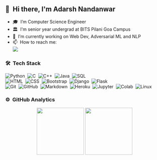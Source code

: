 ## 👋 &nbsp;Hi there, I'm Adarsh Nandanwar
- 🎓 &nbsp;I’m Computer Science Engineer
- 🏛️ &nbsp;I'm senior year undergrad at BITS Pilani Goa Campus
- 🔭 &nbsp;I’m currently working on Web Dev, Adversarial ML and NLP
- 📫 &nbsp;How to reach me:  
<a href="https://www.linkedin.com/in/adarshnandanwar/"><img src="https://img.shields.io/badge/-Adarsh%20Nandanwar-0077B5?style=flat&logo=Linkedin&logoColor=white"/></a>

### 🛠 &nbsp;Tech Stack

![Python](https://img.shields.io/badge/Python%20-%2314354C.svg?logo=python&logoColor=white)&nbsp;
![C](https://img.shields.io/badge/C%20-%232370ED.svg?logo=c&logoColor=white)&nbsp;
![C++](https://img.shields.io/badge/C++%20-%2300599C.svg?logo=c%2B%2B&logoColor=white)&nbsp;
![Java](https://img.shields.io/badge/Java-%23007396.svg?logo=java&logoColor=white)&nbsp;
![SQL](https://img.shields.io/badge/SQL-%2307405e.svg?style=flat&logo=sqlite&logoColor=white)\
![HTML](https://img.shields.io/badge/HTML5%20-%23E34F26.svg?logo=html5&logoColor=white)&nbsp;
![CSS](https://img.shields.io/badge/CSS%20-%231572B6.svg?logo=css3&logoColor=white)&nbsp;
![Bootstrap](https://img.shields.io/badge/Bootstrap-%23563D7C.svg?style=flat&logo=bootstrap&logoColor=white)&nbsp;
![Django](https://img.shields.io/badge/-Django-05122A?style=flat&logo=django&logoColor=092E20)&nbsp;
![Flask](https://img.shields.io/badge/-Flask-05122A?style=flat&logo=flask)\
![Git](https://img.shields.io/badge/Git%20-%23F05033.svg?logo=git&logoColor=white)&nbsp;
![GitHub](https://img.shields.io/badge/-GitHub-05122A?style=flat&logo=github)&nbsp;
![Markdown](https://img.shields.io/badge/-Markdown-05122A?style=flat&logo=markdown)&nbsp;
![Heroku](https://img.shields.io/badge/Heroku%20-%23430098.svg?logo=heroku&logoColor=white)&nbsp;
![Jupyter](https://img.shields.io/badge/Jupyter%20-%23F37626.svg?logo=Jupyter&logoColor=white)&nbsp;
![Colab](https://img.shields.io/badge/Colab-00b56a.svg?logo=google-colab&logoColor=white)&nbsp;
![Linux](https://img.shields.io/badge/Linux-FCC624?style=flat&logo=linux&logoColor=black)&nbsp;

### ⚙️ &nbsp;GitHub Analytics

<p align= "center">
  <img height= "150" src="https://github-readme-stats.vercel.app/api?username=AdarshNandanwar&show_icons=true&include_all_commits=true&hide=stars" />
  <img height= "150" src="https://github-readme-stats.vercel.app/api/top-langs/?username=AdarshNandanwar&layout=compact" />
</p>
